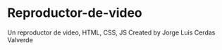 # Reproductor-de-video
Un reproductor de video, HTML, CSS, JS
Created by Jorge Luis Cerdas Valverde
